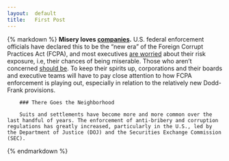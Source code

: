 ```yaml
---
layout:  default
title:   First Post
---
```

{% markdown %}
		**Misery loves [companies](http://www.sec.gov/spotlight/fcpa/fcpa-cases.shtml).** U.S. federal enforcement officials have declared this to be the “new era” of the Foreign Corrupt Practices Act (FCPA), and most executives [are worried](http://www.marketwatch.com/story/kroll-fcpa-study-finds-gaps-in-anti-bribery-compliance-at-multinational-corporations-2012-06-06) about their risk exposure, i.e, their chances of being miserable. Those who aren’t concerned [should be](http://www.businessinsurance.com/article/20120620/NEWS07/120629985). To keep their spirits up, corporations and their boards and executive teams will have to pay close attention to how FCPA enforcement is playing out, especially in relation to the relatively new Dodd-Frank provisions.

		### There Goes the Neighborhood

		Suits and settlements have become more and more common over the last handful of years. The enforcement of anti-bribery and corruption regulations has greatly increased, particularly in the U.S., led by the Department of Justice (DOJ) and the Securities Exchange Commission (SEC).
{% endmarkdown %}